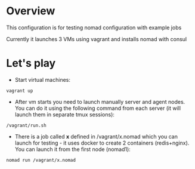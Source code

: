 # Overview
This configuration is for testing nomad configuration with example jobs

Currently it launches 3 VMs using vagrant and installs nomad with consul

# Let's play
 * Start virtual machines:

```
vagrant up
```

 * After vm starts you need to launch manually server and agent nodes. You can do it using the following command from each server (it will launch them in separate tmux sessions):

```
/vagrant/run.sh
```

 * There is a job called **x** defined in /vagrant/x.nomad which you can launch for testing - it uses docker to create 2 containers (redis+nginx). You can launch it from the first node (nomad1):

```
nomad run /vagrant/x.nomad
```

